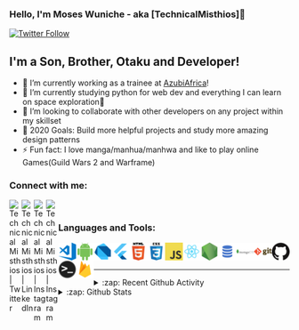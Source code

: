 ### Hello, I'm Moses Wuniche - aka [TechnicalMisthios]👋

[![Twitter Follow](https://img.shields.io/twitter/follow/alhassanmoses?color=1DA1F2&logo=twitter&style=for-the-badge)](https://twitter.com/intent/follow?original_referer=https%3A%2F%2Fgithub.com%2Falhassanmoses&screen_name=alhassanmoses)

## I'm a Son, Brother, Otaku and Developer!

- 🔭 I’m currently working as a trainee at [AzubiAfrica][website]!
- 🌱 I’m currently studying python for web dev and everything I can learn on space exploration🤣
- 👯 I’m looking to collaborate with other developers on any project within my skillset
- 🥅 2020 Goals: Build more helpful projects and study more amazing design patterns
- ⚡ Fun fact: I love manga/manhua/manhwa and like to play online Games(Guild Wars 2 and Warframe)

### Connect with me:

[<img align="left" alt="TechnicalMisthios | Twitter" width="22px" src="https://cdn.jsdelivr.net/npm/simple-icons@v3/icons/twitter.svg" />][twitter]
[<img align="left" alt="TechnicalMisthios | LinkedIn" width="22px" src="https://cdn.jsdelivr.net/npm/simple-icons@v3/icons/linkedin.svg" />][linkedin]
[<img align="left" alt="TechnicalMisthios | Instagram" width="22px" src="https://cdn.jsdelivr.net/npm/simple-icons@v3/icons/instagram.svg" />][instagram]
[<img align="left" alt="TechnicalMisthios | Instagram" width="22px" src="https://cdn.jsdelivr.net/npm/simple-icons@v3/icons/facebook.svg" />][facebook]

<br />

### Languages and Tools:

<img align="left" alt="Visual Studio Code" width="32px" src="https://raw.githubusercontent.com/github/explore/80688e429a7d4ef2fca1e82350fe8e3517d3494d/topics/visual-studio-code/visual-studio-code.png" />
<img align="left" alt="Android Studio" width="32px" src="https://raw.githubusercontent.com/github/explore/80688e429a7d4ef2fca1e82350fe8e3517d3494d/topics/android/android.png" />
<img align="left" alt="Dart" width="32px" src="https://raw.githubusercontent.com/github/explore/80688e429a7d4ef2fca1e82350fe8e3517d3494d/topics/dart/dart.png" />
<img align="left" alt="Flutter" width="32px" src="https://raw.githubusercontent.com/github/explore/cebd63002168a05a6a642f309227eefeccd92950/topics/flutter/flutter.png" />
<img align="left" alt="HTML5" width="32px" src="https://raw.githubusercontent.com/github/explore/80688e429a7d4ef2fca1e82350fe8e3517d3494d/topics/html/html.png" />
<img align="left" alt="CSS3" width="32px" src="https://raw.githubusercontent.com/github/explore/80688e429a7d4ef2fca1e82350fe8e3517d3494d/topics/css/css.png" />
<img align="left" alt="JavaScript" width="32px" src="https://raw.githubusercontent.com/github/explore/80688e429a7d4ef2fca1e82350fe8e3517d3494d/topics/javascript/javascript.png" />
<img align="left" alt="React" width="32px" src="https://raw.githubusercontent.com/github/explore/80688e429a7d4ef2fca1e82350fe8e3517d3494d/topics/react/react.png" />
<img align="left" alt="Node.js" width="32px" src="https://raw.githubusercontent.com/github/explore/80688e429a7d4ef2fca1e82350fe8e3517d3494d/topics/nodejs/nodejs.png" />
<img align="left" alt="SQL" width="32px" src="https://raw.githubusercontent.com/github/explore/80688e429a7d4ef2fca1e82350fe8e3517d3494d/topics/sql/sql.png" />
<img align="left" alt="MongoDB" width="32px" src="https://raw.githubusercontent.com/github/explore/80688e429a7d4ef2fca1e82350fe8e3517d3494d/topics/mongodb/mongodb.png" />
<img align="left" alt="Git" width="32px" src="https://raw.githubusercontent.com/github/explore/80688e429a7d4ef2fca1e82350fe8e3517d3494d/topics/git/git.png" />
<img align="left" alt="GitHub" width="32px" src="https://raw.githubusercontent.com/github/explore/78df643247d429f6cc873026c0622819ad797942/topics/github/github.png" />
<img align="left" alt="Terminal" width="32px" src="https://raw.githubusercontent.com/github/explore/80688e429a7d4ef2fca1e82350fe8e3517d3494d/topics/terminal/terminal.png" />
<img align="left" alt="Firebase" width="32px" src="https://raw.githubusercontent.com/github/explore/80688e429a7d4ef2fca1e82350fe8e3517d3494d/topics/firebase/firebase.png" />

<br />
<br />

---

<details>
  <summary>:zap: Recent Github Activity</summary>
  
<!--START_SECTION:activity-->
1. 🎉 Merged PR [#7](https://github.com//odurusphp/testingazubigit/pull/7) in [odurusphp/testingazubigit](https://github.com//odurusphp/testingazubigit)
2. 💪 Opened PR [#7](https://github.com//odurusphp/testingazubigit/pull/7) in [odurusphp/testingazubigit](https://github.com//odurusphp/testingazubigit)
<!--END_SECTION:activity-->

</details>

<details>
  <summary>:zap: Github Stats</summary>

  <img align="left" alt="TechnicalMisthios's Github Stats" src="https://github-readme-stats.alhassanmoses.vercel.app/api?username=alhassanmoses&show_icons=true&hide_border=true" />

</details>

[twitter]: https://twitter.com/alhassanmoses
[instagram]: https://instagram.com/alhassanmoses
[linkedin]: linkedin.com/in/moses-wuniche-alhassan-4ab87412b
[facebook]: https://facebook.com/alhassanmoses
[website]: https://azubiafrica.org
